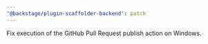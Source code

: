 ```yaml
---
'@backstage/plugin-scaffolder-backend': patch
---
```


Fix execution of the GitHub Pull Request publish action on Windows.
